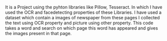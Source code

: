 It is a Project using the pyhton libraries like Pillow, Tesseract. In which I have used the OCR and facedetecting properties of these Libraries. I have used a dataset which contain a 
images of newspaper from these pages I collected the text using OCR property and picture using other property. This code takes a word and search on which page this word has appeared
and gives the images present in that page.
